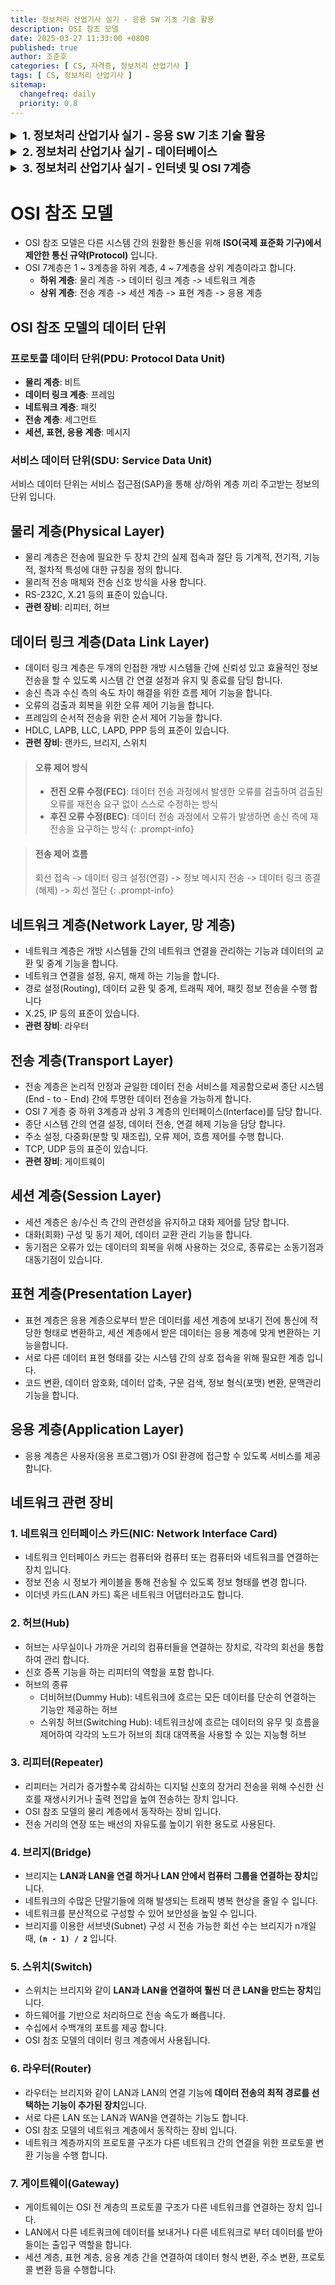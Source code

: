 ```yaml
---
title: 정보처리 산업기사 실기 - 응용 SW 기초 기술 활용
description: OSI 참조 모델
date: 2025-03-27 11:33:00 +0800
published: true
author: 조준호
categories: [ CS, 자격증, 정보처리 산업기사 ]
tags: [ CS, 정보처리 산업기사 ]
sitemap:
  changefreq: daily
  priority: 0.8
---
```



<style>
  summary {
    cursor: pointer;
    font-size: 18px;
    font-weight: bold;
  }
  details li {
    list-style: none;
  }
</style>
<details>
  <summary>1. 정보처리 산업기사 실기 - 응용 SW 기초 기술 활용</summary>
  <ul>
    <li><a href="https://whwnsgh0258.github.io/posts/27">1-1. 운영체제의 개념</a></li>
    <li><a href="https://whwnsgh0258.github.io/posts/28">1-2. 스케줄링</a></li>
  </ul>
</details>
<details>
  <summary>2. 정보처리 산업기사 실기 - 데이터베이스</summary>
  <ul>
    <li><a href="https://whwnsgh0258.github.io/posts/29">2-1. 데이터베이스</a></li>
  </ul>
</details>
<details>
  <summary>3. 정보처리 산업기사 실기 - 인터넷 및 OSI 7계층</summary>
  <ul>
    <li><a href="https://whwnsgh0258.github.io/posts/30">3-1. 인터넷</a></li>
    <li><a href="https://whwnsgh0258.github.io/posts/31">3-1. OSI 참조 모델</a></li>
  </ul>
</details>

# OSI 참조 모델

- OSI 참조 모델은 다른 시스템 간의 원활한 통신을 위해 **ISO(국제 표준화 기구)에서 제안한 통신 규약(Protocol)** 입니다.
- OSI 7계층은 1 ~ 3계층을 하위 계층, 4 ~ 7계층을 상위 계층이라고 합니다.
  - **하위 계층**: 물리 계층 -> 데이터 링크 계층 -> 네트워크 계층
  - **상위 계층**: 전송 계층 -> 세션 계층 -> 표현 계층 -> 응용 계층

## OSI 참조 모델의 데이터 단위

### 프로토콜 데이터 단위(PDU: Protocol Data Unit)

- **물리 계층**: 비트
- **데이터 링크 계층**: 프레임
- **네트워크 계층**: 패킷
- **전송 계층**: 세그먼트
- **세션, 표현, 응용 계층**: 메시지

### 서비스 데이터 단위(SDU: Service Data Unit)

서비스 데이터 단위는 서비스 접근점(SAP)을 통해 상/하위 계층 끼리 주고받는 정보의 단위 입니다.

## 물리 계층(Physical Layer)

- 물리 계층은 전송에 필요한 두 장치 간의 실제 접속과 절단 등 기계적, 전기적, 기능적, 절차적 특성에 대한 규칭을 정의 합니다.
- 물리적 전송 매체와 전송 신호 방식을 사용 합니다.
- RS-232C, X.21 등의 표준이 있습니다.
- **관련 장비**: 리피터, 허브

## 데이터 링크 계층(Data Link Layer)

- 데이터 링크 계층은 두개의 인접한 개방 시스템들 간에 신뢰성 있고 효율적인 정보 전송을 할 수 있도록 시스템 간 연결 설정과 유지 및 종료를 담딩 합니다.
- 송신 측과 수신 측의 속도 차이 해결을 위한 흐름 제어 기능을 합니다.
- 오류의 검출과 회복을 위한 오류 제어 기능을 합니다.
- 프레임의 순서적 전송을 위한 순서 제어 기능을 합니다.
- HDLC, LAPB, LLC, LAPD, PPP 등의 표준이 있습니다.
- **관련 장비**: 랜카드, 브리지, 스위치

> #### 오류 제어 방식
> - **전진 오류 수정(FEC)**: 데이터 전송 과정에서 발생한 오류를 검출하여 검출된 오류를 재전송 요구 없이 스스로 수정하는 방식
> - **후진 오류 수정(BEC)**: 데이터 전송 과정에서 오류가 발생하면 송신 측에 재전송을 요구하는 방식
    {: .prompt-info}

> #### 전송 제어 흐름
> 회선 접속 -> 데이터 링크 설정(연결) -> 정보 메시지 전송 -> 데이터 링크 종결(해제) -> 회선 절단
> {: .prompt-info}

## 네트워크 계층(Network Layer, 망 계층)

- 네트워크 계층은 개방 시스템들 간의 네트워크 연결을 관리하는 기능과 데이터의 교환 및 중계 기능을 합니다.
- 네트워크 연결을 설정, 유지, 해제 하는 기능을 합니다.
- 경로 설정(Routing), 데이터 교환 및 중계, 트래픽 제어, 패킷 정보 전송을 수행 합니다
- X.25, IP 등의 표준이 있습니다.
- **관련 장비**: 라우터

## 전송 계층(Transport Layer)

- 전송 계층은 논리적 안정과 균일한 데이터 전송 서비스를 제공함으로써 종단 시스템(End - to - End) 간에 투명한 데이터 전송을 가능하게 합니다.
- OSI 7 게층 중 하위 3계층과 상위 3 계층의 인터페이스(Interface)를 담당 합니다.
- 종단 시스템 간의 연결 설정, 데이터 전송, 연결 헤제 기능을 담당 합니다.
- 주소 설정, 다중화(분할 및 재조립), 오류 제어, 흐름 제어를 수행 합니다.
- TCP, UDP 등의 표준이 있습니다.
- **관련 장비**: 게이트웨이

## 세션 계층(Session Layer)

- 세션 계층은 송/수신 측 간의 관련성을 유지하고 대화 제어를 담당 합니다.
- 대화(회화) 구성 및 동기 제어, 데이터 교환 관리 기능을 합니다.
- 동기점은 오류가 있는 데이터의 회복을 위해 사용하는 것으로, 종류로는 소동기점과 대동기점이 있습니다.

## 표현 계층(Presentation Layer)

- 표현 계층은 응용 계층으로부터 받은 데이터를 세션 계층에 보내기 전에 통신에 적당한 형태로 변환하고, 세션 계층에서 받은 데이터는 응용 계층에 맞게 변환하는 기능을합니다.
- 서로 다른 데이터 표현 형태를 갖는 시스템 간의 상호 접속을 위해 필요한 계층 입니다.
- 코드 변환, 데이터 암호화, 데이터 압축, 구문 검색, 정보 형식(포맷) 변환, 문맥관리 기능을 합니다.

## 응용 계층(Application Layer)

- 응용 계층은 사용자(응용 프로그램)가 OSI 환경에 접근할 수 있도록 서비스를 제공 합니다.

## 네트워크 관련 장비

### 1. 네트워크 인터페이스 카드(NIC: Network Interface Card)

- 네트워크 인터페이스 카드는 컴퓨터와 컴퓨터 또는 컴퓨터와 네트워크를 연결하는 장치 입니다.
- 정보 전송 시 정보가 케이블을 통해 전송될 수 있도록 정보 형태를 변경 합니다.
- 이더넷 카드(LAN 카드) 혹은 네트워크 어댑터라고도 합니다.

### 2. 허브(Hub)

- 허브는 사무실이나 가까운 거리의 컴퓨터들을 연결하는 장치로, 각각의 회선을 통합하여 관리 합니다.
- 신호 증폭 기능을 하는 리피터의 역할을 포함 합니다.
- 허브의 종류
  - 더비허브(Dummy Hub): 네트워크에 흐르는 모든 데이터를 단순히 연결하는 기능만 제공하는 허브
  - 스위칭 허브(Switching Hub): 네트워크상에 흐르는 데이터의 유무 및 흐름을 제어하여 각각의 노드가 허브의 최대 대역폭을 사용할 수 있는 지능형 허브

### 3. 리피터(Repeater)

- 리피터는 거리가 증가할수록 감쇠하는 디지털 신호의 장거리 전송을 위해 수신한 신호를 재생시키거나 출력 전압을 높여 전송하는 장치 입니다.
- OSI 참조 모델의 물리 계층에서 동작하는 장비 입니다.
- 전송 거리의 연장 또는 배선의 자유도를 높이기 위한 용도로 사용된다.

### 4. 브리지(Bridge)

- 브리지는 **LAN과 LAN을 연결 하거나 LAN 안에서 컴퓨터 그룹을 연결하는 장치**입니다.
- 네트워크의 수많은 단말기들에 의해 발생되는 트래픽 병복 현상을 줄일 수 입니다.
- 네트워크를 분산적으로 구성할 수 있어 보안성을 높일 수 입니다.
- 브리지를 이용한 서브넷(Subnet) 구성 시 전송 가능한 회선 수는 브리지가 n개일 때, **`(n - 1) / 2`** 입니다.

### 5. 스위치(Switch)

- 스위치는 브리지와 같이 **LAN과 LAN을 연결하여 훨씬 더 큰 LAN을 만드는 장치**입니다.
- 하드웨어를 기반으로 처리하므로 전송 속도가 빠릅니다.
- 수십에서 수백개의 포트를 제공 합니다.
- OSI 참조 모델의 데이터 링크 계층에서 사용됩니다.

### 6. 라우터(Router)

- 라우터는 브리지와 같이 LAN과 LAN의 연결 기능에 **데이터 전송의 최적 경로를 선택하는 기능이 추가된 장치**입니다.
- 서로 다른 LAN 또는 LAN과 WAN을 연결하는 기능도 합니다.
- OSI 참조 모델의 네트워크 계층에서 동작하는 장비 입니다.
- 네트워크 계층까지의 프로토콜 구조가 다른 네트워크 간의 연결을 위한 프로토콜 변환 기능을 수행 합니다.

### 7. 게이트웨이(Gateway)

- 게이트웨이는 OSI 전 계층의 프로토콜 구조가 다른 네트워크를 연결하는 장치 입니다.
- LAN에서 다른 네트쿼크에 데이터를 보내거나 다른 네트워크로 부터 데이터를 받아들이는 출입구 역할을 합니다.
- 세션 계층, 표현 계층, 응용 계층 간을 연결하여 데이터 형식 변환, 주소 변환, 프로토콜 변환 등을 수행합니다.
